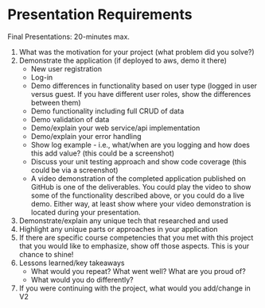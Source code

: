 # Presentation Requirements

Final Presentations: 20-minutes max.

1. What was the motivation for your project (what problem did you solve?)
2. Demonstrate the application (if deployed to aws, demo it there)
   - New user registration
   - Log-in
   - Demo differences in functionality based on user type (logged in user versus guest. If you have different user roles, show the differences between them)
   - Demo functionality including full CRUD of data
   - Demo validation of data
   - Demo/explain your web service/api implementation
   - Demo/explain your error handling
   - Show log example - i.e., what/when are you logging and how does this add value? (this could be a screenshot)
   - Discuss your unit testing approach and show code coverage (this could be via a screenshot)
   - A video demonstration of the completed application published on GitHub is one of the deliverables. You could play the video to show some of the functionality described above, or you could do a live demo. Either way, at least show where your video demonstration is located during your presentation.
3. Demonstrate/explain any unique tech that researched and used
4. Highlight any unique parts or approaches in your application
5. If there are specific course competencies that you met with this project that you would like to emphasize, show off those aspects. This is your chance to shine!
6. Lessons learned/key takeaways
   - What would you repeat? What went well? What are you proud of?
   - What would you do differently?
7. If you were continuing with the project, what would you add/change in V2
